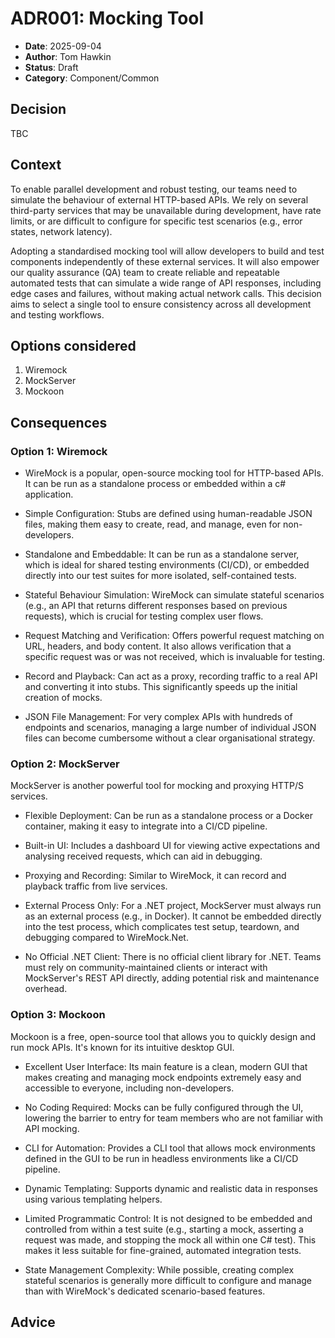 # ADR001: Mocking Tool

- **Date**: 2025-09-04
- **Author**: Tom Hawkin
- **Status**: Draft
- **Category**: Component/Common

## Decision

TBC

## Context

To enable parallel development and robust testing, our teams need to simulate the behaviour of external HTTP-based APIs. We rely on several third-party services that may be unavailable during development, have rate limits, or are difficult to configure for specific test scenarios (e.g., error states, network latency).

Adopting a standardised mocking tool will allow developers to build and test components independently of these external services. It will also empower our quality assurance (QA) team to create reliable and repeatable automated tests that can simulate a wide range of API responses, including edge cases and failures, without making actual network calls. This decision aims to select a single tool to ensure consistency across all development and testing workflows.

## Options considered

1. Wiremock
2. MockServer
3. Mockoon

## Consequences

### Option 1: Wiremock

- WireMock is a popular, open-source mocking tool for HTTP-based APIs. It can be run as a standalone process or embedded within a c# application.

- Simple Configuration: Stubs are defined using human-readable JSON files, making them easy to create, read, and manage, even for non-developers.

- Standalone and Embeddable: It can be run as a standalone server, which is ideal for shared testing environments (CI/CD), or embedded directly into our test suites for more isolated, self-contained tests.

- Stateful Behaviour Simulation: WireMock can simulate stateful scenarios (e.g., an API that returns different responses based on previous requests), which is crucial for testing complex user flows.

- Request Matching and Verification: Offers powerful request matching on URL, headers, and body content. It also allows verification that a specific request was or was not received, which is invaluable for testing.

- Record and Playback: Can act as a proxy, recording traffic to a real API and converting it into stubs. This significantly speeds up the initial creation of mocks.

- JSON File Management: For very complex APIs with hundreds of endpoints and scenarios, managing a large number of individual JSON files can become cumbersome without a clear organisational strategy.

### Option 2: MockServer

MockServer is another powerful tool for mocking and proxying HTTP/S services.

- Flexible Deployment: Can be run as a standalone process or a Docker container, making it easy to integrate into a CI/CD pipeline.

- Built-in UI: Includes a dashboard UI for viewing active expectations and analysing received requests, which can aid in debugging.

- Proxying and Recording: Similar to WireMock, it can record and playback traffic from live services.

- External Process Only: For a .NET project, MockServer must always run as an external process (e.g., in Docker). It cannot be embedded directly into the test process, which complicates test setup, teardown, and debugging compared to WireMock.Net.

- No Official .NET Client: There is no official client library for .NET. Teams must rely on community-maintained clients or interact with MockServer's REST API directly, adding potential risk and maintenance overhead.

### Option 3: Mockoon

Mockoon is a free, open-source tool that allows you to quickly design and run mock APIs. It's known for its intuitive desktop GUI.

- Excellent User Interface: Its main feature is a clean, modern GUI that makes creating and managing mock endpoints extremely easy and accessible to everyone, including non-developers.

- No Coding Required: Mocks can be fully configured through the UI, lowering the barrier to entry for team members who are not familiar with API mocking.

- CLI for Automation: Provides a CLI tool that allows mock environments defined in the GUI to be run in headless environments like a CI/CD pipeline.

- Dynamic Templating: Supports dynamic and realistic data in responses using various templating helpers.

- Limited Programmatic Control: It is not designed to be embedded and controlled from within a test suite (e.g., starting a mock, asserting a request was made, and stopping the mock all within one C# test). This makes it less suitable for fine-grained, automated integration tests.

- State Management Complexity: While possible, creating complex stateful scenarios is generally more difficult to configure and manage than with WireMock's dedicated scenario-based features.

## Advice
